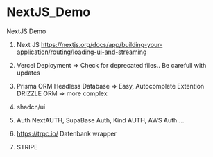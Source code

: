 # NextJS_Demo
NextJS Demo

1. Next JS
https://nextjs.org/docs/app/building-your-application/routing/loading-ui-and-streaming


2. Vercel Deployment => Check for deprecated files.. Be carefull with updates

3. Prisma ORM Headless Database => Easy, Autocomplete Extention
DRIZZLE ORM => more complex 

4. shadcn/ui

5. Auth NextAUTH, SupaBase Auth, Kind AUTH, AWS Auth....

6. https://trpc.io/ Datenbank wrapper

7. STRIPE